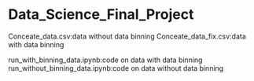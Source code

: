 # Data_Science_Final_Project
Conceate_data.csv:data without data binning
Conceate_data_fix.csv:data with data binning

run_with_binning_data.ipynb:code on data with data binning
run_without_binning_data.ipynb:code on data without data binning
